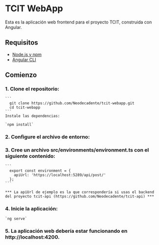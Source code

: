 # TCIT WebApp

Esta es la aplicación web frontend para el proyecto TCIT, construida con Angular.

## Requisitos

- [Node.js y npm](https://nodejs.org/)
- [Angular CLI](https://angular.io/cli)

## Comienzo

### 1. Clone el repositorio:
    ```
      git clone https://github.com/Neodecadente/tcit-webapp.git
      cd tcit-webapp
    ```
    Instale las dependencias:

    `npm install`

### 2. Configure el archivo de entorno:
  

### 3. Cree un archivo src/environments/environment.ts con el siguiente contenido:
    ```
      export const environment = {
        apiUrl: 'https://localhost:5289/api/post/'
      };
    ```

    *** La apiUrl de ejemplo es la que correspondería si usas el backend del proyecto tcit-api (https://github.com/Neodecadente/tcit-api) ***

### 4. Inicie la aplicación:
    `ng serve`

### 5. La aplicación web debería estar funcionando en http://localhost:4200.